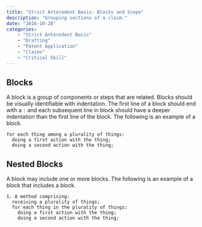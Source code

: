 ```yaml
---
title: "Strict Antecedent Basis: Blocks and Scope"
description: "Grouping sections of a claim."
date: "2016-10-28"
categories: 
    - "Strict Antecedent Basis"
    - "Drafting"
    - "Patent Application"
    - "Claims"
    - "Critical Skill"
---
```



## Blocks

A block is a group of components or steps that are related. Blocks should be visually identifiable with indentation. The first line of a block should end with a `:` and each subsequent line in block should have a deeper indentation than the first line of the block.  The following is an example of a block.

``` claim
for each thing among a plurality of things:
  doing a first action with the thing; 
  doing a second action with the thing;
```

## Nested Blocks

A block may include one or more blocks.  The following is an example of a block that includes a block.

``` claim
1. A method comprising:
  receiving a plurality of things;
  for each thing in the plurality of things:
    doing a first action with the thing; 
    doing a second action with the thing;
```